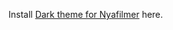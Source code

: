 Install <a href="https://github.com/Jimpin/Themes/raw/master/Nyafilmer123/Nyafilmer123.user.css" rel="nofollow">Dark theme for Nyafilmer</a> here.